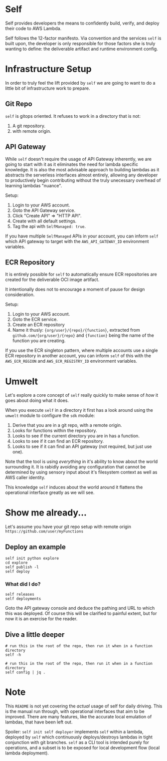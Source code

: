 # Self

Self provides developers the means to confidently build, verify, and deploy their code to AWS Lambda.

Self follows the 12-factor manifesto. Via convention and the services `self` is built upon, the developer is only responsible for those factors she is truly wanting to define: the deliverable artifact and runtime environment config.

# Infrastructure Setup

In order to truly feel the lift provided by `self` we are going to want to do a little bit of infrastructure work to prepare.

## Git Repo
`self` is gitops oriented. It refuses to work in a directory that is not:
1. A git repository.
1. with remote origin.

## API Gateway

While `self` doesn't require the usage of API Gateway inherently, we are going to start with it as it eliminates the need for lambda specific knowledge. It is also the most advisable approach to building lambdas as it abstracts the serverless interfaces almost entirely, allowing any developer to productively begin contributing without the truly unecessary overhead of learning lambdas "nuance".

Setup:
1. Login to your AWS account.
1. Goto the API Gateway service.
1. Click "Create API" => "HTTP API".
1. Create with all default settings.
1. Tag the api with `SelfManaged: true`.

If you have multiple `SelfManaged` APIs in your account, you can inform `self` which API gateway to target with the `AWS_API_GATEWAY_ID` environment variables.

## ECR Repository

It is entirely possible for `self` to automatically ensure ECR repositories are created for the deliverable OCI image artifact. 

It intentionally does not to encourage a moment of pause for design consideration.

Setup:
1. Login to your AWS account.
1. Goto the ECR service.
1. Create an ECR repository
1. Name it thusly: `{org/user}/{repo}/{function}`, extracted from `github.com/{org/user}/{repo}` and `{function}` being the name of the function you are creating.

If you use the ECR singleton pattern, where multiple accounts use a single ECR repository in another account, you can inform `self` of this with the `AWS_ECR_REGION` and `AWS_ECR_REGISTRY_ID` environment variables.

# Umwelt

Let's explore a core concept of `self` really quickly to make sense of _how_ it goes about doing what it does.

When you execute `self` in a directory it first has a look around using the `umwelt` module to configure the `sdk` module:
1. Derive that you are in a git repo, with a remote origin.
1. Looks for functions within the repository.
1. Looks to see if the current directory you are in has a function.
1. Looks to see if it can find an ECR repository.
1. Looks to see if it can find an API gateway (not required, but just use one).

Note that the tool is using _everything_ in it's ability to know about the world surrounding it. It is rabidly avoiding any configuration that cannot be determined by using sensory input about it's filesystem context as well as AWS caller identity.

This knowledge `self` induces about the world around it flattens the operational interface greatly as we will see.

# Show me already...

Let's assume you have your git repo setup with remote origin `https://github.com/user/myFunctions`

## Deploy an example
```
self init python explore
cd explore
self publish -l
self deploy
```

### What did I do?
```
self releases
self deployments
```

Goto the API gateway console and deduce the pathing and URL to which this was deployed. Of course this will be clarified to painful extent, but for now it is an exercise for the reader.

## Dive a little deeper
```
# run this in the root of the repo, then run it when in a function directory
self -h
```

```
# run this in the root of the repo, then run it when in a function directory
self config | jq .
```

# Note

This `README` is not yet covering the _actual_ usage of self for daily driving. This is the manual run through, with operational interfaces that aim to be improved. There are many features, like the accurate local emulation of lambdas, that have been left out. 

Spoiler: `self init self deployer` implements `self` within a lambda, deployed by `self` which continuously deploys/destroys lambdas in tight conjunction with git branches. `self` as a CLI tool is intended purely for operations, and a subset is to be exposed for local development flow (local lambda deployment).